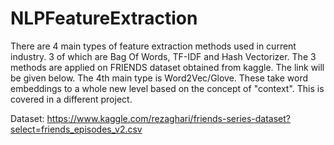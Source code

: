 # NLPFeatureExtraction

There are 4 main types of feature extraction methods used in current industry. 3 of which are Bag Of Words, TF-IDF and Hash Vectorizer.
The 3 methods are applied on FRIENDS dataset obtained from kaggle. The link will be given below. 
The 4th main type is Word2Vec/Glove. These take word embeddings to a whole new level based on the concept of "context". This
is covered in a different project.

Dataset: https://www.kaggle.com/rezaghari/friends-series-dataset?select=friends_episodes_v2.csv
